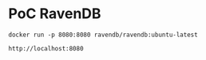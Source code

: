 # PoC RavenDB

```
docker run -p 8080:8080 ravendb/ravendb:ubuntu-latest
```

```
http://localhost:8080
```
